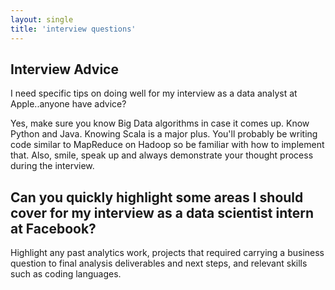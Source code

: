 ```yaml
---
layout: single
title: 'interview questions'
---
```


## Interview Advice

I need specific tips on doing well for my interview as a data analyst at Apple..anyone have advice?

Yes, make sure you know Big Data algorithms in case it comes up. Know Python and Java. Knowing Scala is a major plus. You'll probably be writing code similar to MapReduce on Hadoop so be familiar with how to implement that. Also, smile, speak up and always demonstrate your thought process during the interview.

## Can you quickly highlight some areas I should cover for my interview as a data scientist intern at Facebook?

Highlight any past analytics work, projects that required carrying a business question to final analysis deliverables and next steps, and relevant skills such as coding languages.